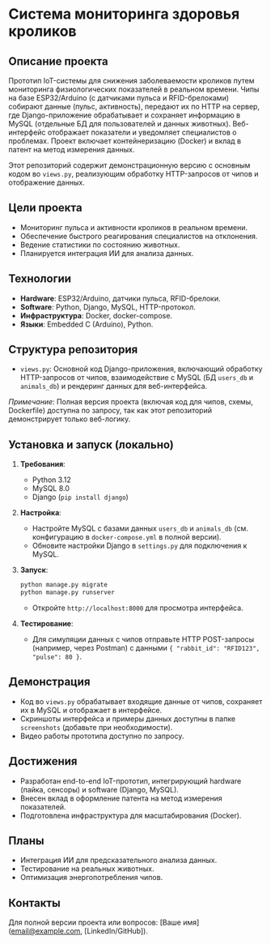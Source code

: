 # Система мониторинга здоровья кроликов

## Описание проекта

Прототип IoT-системы для снижения заболеваемости кроликов путем мониторинга физиологических показателей в реальном времени. Чипы на базе ESP32/Arduino (с датчиками пульса и RFID-брелоками) собирают данные (пульс, активность), передают их по HTTP на сервер, где Django-приложение обрабатывает и сохраняет информацию в MySQL (отдельные БД для пользователей и данных животных). Веб-интерфейс отображает показатели и уведомляет специалистов о проблемах. Проект включает контейнеризацию (Docker) и вклад в патент на метод измерения данных.

Этот репозиторий содержит демонстрационную версию с основным кодом во `views.py`, реализующим обработку HTTP-запросов от чипов и отображение данных.

## Цели проекта

- Мониторинг пульса и активности кроликов в реальном времени.
- Обеспечение быстрого реагирования специалистов на отклонения.
- Ведение статистики по состоянию животных.
- Планируется интеграция ИИ для анализа данных.

## Технологии

- **Hardware**: ESP32/Arduino, датчики пульса, RFID-брелоки.
- **Software**: Python, Django, MySQL, HTTP-протокол.
- **Инфраструктура**: Docker, docker-compose.
- **Языки**: Embedded C (Arduino), Python.

## Структура репозитория

- `views.py`: Основной код Django-приложения, включающий обработку HTTP-запросов от чипов, взаимодействие с MySQL (БД `users_db` и `animals_db`) и рендеринг данных для веб-интерфейса.

*Примечание*: Полная версия проекта (включая код для чипов, схемы, Dockerfile) доступна по запросу, так как этот репозиторий демонстрирует только веб-логику.

## Установка и запуск (локально)

1. **Требования**:
   - Python 3.12
   - MySQL 8.0
   - Django (`pip install django`)
2. **Настройка**:
   - Настройте MySQL с базами данных `users_db` и `animals_db` (см. конфигурацию в `docker-compose.yml` в полной версии).
   - Обновите настройки Django в `settings.py` для подключения к MySQL.
3. **Запуск**:

   ```bash
   python manage.py migrate
   python manage.py runserver
   ```
   - Откройте `http://localhost:8000` для просмотра интерфейса.
4. **Тестирование**:
   - Для симуляции данных с чипов отправьте HTTP POST-запросы (например, через Postman) с данными `{ "rabbit_id": "RFID123", "pulse": 80 }`.

## Демонстрация

- Код во `views.py` обрабатывает входящие данные от чипов, сохраняет их в MySQL и отображает в интерфейсе.
- Скриншоты интерфейса и примеры данных доступны в папке `screenshots` (добавьте при необходимости).
- Видео работы прототипа доступно по запросу.

## Достижения

- Разработан end-to-end IoT-прототип, интегрирующий hardware (пайка, сенсоры) и software (Django, MySQL).
- Внесен вклад в оформление патента на метод измерения показателей.
- Подготовлена инфраструктура для масштабирования (Docker).

## Планы

- Интеграция ИИ для предсказательного анализа данных.
- Тестирование на реальных животных.
- Оптимизация энергопотребления чипов.

## Контакты

Для полной версии проекта или вопросов: \[Ваше имя\] (email@example.com, \[LinkedIn/GitHub\]).